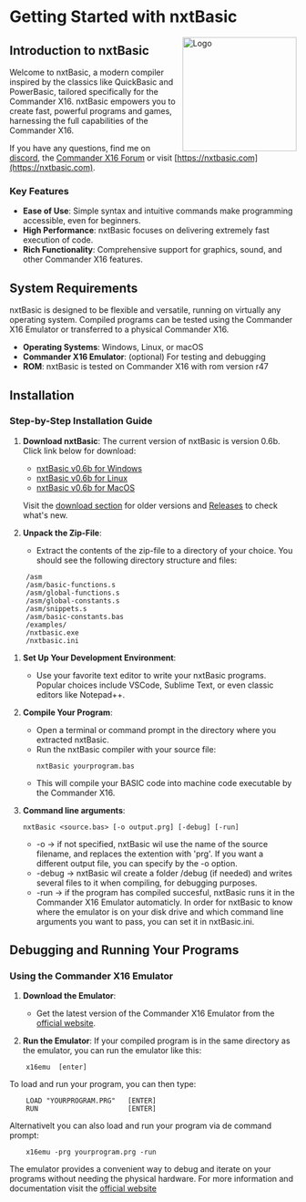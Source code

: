 # Getting Started with nxtBasic
  <img src="https://nxtbasic.com/assets/nxt/nxtbasic597.png" alt="Logo" width="200" style="float:right"/>
  
## Introduction to nxtBasic

Welcome to nxtBasic, a modern compiler inspired by the classics like QuickBasic and PowerBasic, tailored specifically for the Commander X16. nxtBasic empowers you to create fast, powerful programs and games, harnessing the full capabilities of the Commander X16.

If you have any questions, find me on [discord](https://discord.com/channels/547559626024157184/1260976862700634113), the [Commander X16 Forum](https://cx16forum.com/forum/viewforum.php?f=5) or visit [https://nxtbasic.com](https://nxtbasic.com). 

### Key Features

- **Ease of Use**: Simple syntax and intuitive commands make programming accessible, even for beginners.
- **High Performance**: nxtBasic focuses on delivering extremely fast execution of code.
- **Rich Functionality**: Comprehensive support for graphics, sound, and other Commander X16 features.

## System Requirements

nxtBasic is designed to be flexible and versatile, running on virtually any operating system. Compiled programs can be tested using the Commander X16 Emulator or transferred to a physical Commander X16.

- **Operating Systems**: Windows, Linux, or macOS
- **Commander X16 Emulator**: (optional) For testing and debugging
- **ROM**: nxtBasic is tested on Commander X16 with rom version r47

## Installation

### Step-by-Step Installation Guide

1. **Download nxtBasic**:
   The current version of nxtBasic is version 0.6b. Click link below for download:
   
   - [nxtBasic v0.6b for Windows](https://github.com/unartic/nxtBasic/raw/main/Download/nxtBasic-v0.6b-win.zip)
   - [nxtBasic v0.6b for Linux](https://github.com/unartic/nxtBasic/raw/main/Download/nxtBasic-v0.6b-linux.zip)
   - [nxtBasic v0.6b for MacOS](https://github.com/unartic/nxtBasic/raw/main/Download/nxtBasic-v0.6b-mac.zip)
   
   Visit the [download section](Download) for older versions and [Releases](Releases.md) to check what's new.

1. **Unpack the Zip-File**:
   - Extract the contents of the zip-file to a directory of your choice. You should see the following directory structure and files:
```
    /asm
    /asm/basic-functions.s
    /asm/global-functions.s
    /asm/global-constants.s
    /asm/snippets.s
    /asm/basic-constants.bas
    /examples/
    /nxtbasic.exe
    /nxtbasic.ini
```
1. **Set Up Your Development Environment**:
   - Use your favorite text editor to write your nxtBasic programs. Popular choices include VSCode, Sublime Text, or even classic editors like Notepad++.

2. **Compile Your Program**:
   - Open a terminal or command prompt in the directory where you extracted nxtBasic.
   - Run the nxtBasic compiler with your source file:
     ```
     nxtBasic yourprogram.bas
     ```
   - This will compile your BASIC code into machine code executable by the Commander X16.

3. **Command line arguments**:
   
   ```nxtBasic <source.bas> [-o output.prg] [-debug] [-run]```

   - -o -> if not specified, nxtBasic wil use the name of the source filename, and replaces the extention with 'prg'. If you want a different output file, you can specify by the -o option.
   - -debug -> nxtBasic wil create a folder /debug (if needed) and writes several files to it when compiling, for debugging purposes.
   - -run -> if the program has compiled succesful, nxtBasic runs it in the Commander X16 Emulator automaticly. In order for nxtBasic to know where the emulator is on your disk drive and which command line arguments you want to pass, you can set it in nxtBasic.ini.


## Debugging and Running Your Programs

### Using the Commander X16 Emulator

1. **Download the Emulator**:
   - Get the latest version of the Commander X16 Emulator from the [official website](https://github.com/X16Community/x16-emulator/releases/).

2. **Run the Emulator**:
If your compiled program is in the same directory as the emulator, you can run the emulator like this:
```
    x16emu  [enter]
```    
To load and run your program, you can then type:
```
    LOAD "YOURPROGRAM.PRG"   [ENTER]
    RUN                      [ENTER]
```
    
Alternativelt you can also load and run your program via de command prompt:
```
    x16emu -prg yourprogram.prg -run
``` 
The emulator provides a convenient way to debug and iterate on your programs without needing the physical hardware. For more information and documentation visit the [official website](https://github.com/X16Community/x16-emulator)

